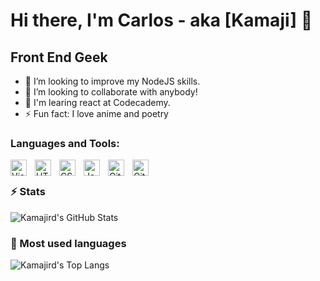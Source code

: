 # Hi there, I'm Carlos - aka [Kamaji] 👋 




## Front End Geek

- 🌱 I’m looking to improve my NodeJS skills.
- 📕 I’m looking to collaborate with anybody!
- 🥅 I'm learing react at Codecademy.
- ⚡ Fun fact: I love anime and poetry




### Languages and Tools:

<img align="left" alt="Visual Studio Code" width="26px" src="https://cdn.jsdelivr.net/gh/devicons/devicon/icons/vscode/vscode-original.svg" style="padding-right:10px;" />

<img align="left" alt="HTML5" width="26px" src="https://cdn.jsdelivr.net/gh/devicons/devicon/icons/html5/html5-original.svg" style="padding-right:10px;" />

<img align="left" alt="CSS3" width="26px" src="https://cdn.jsdelivr.net/gh/devicons/devicon/icons/css3/css3-original.svg" style="padding-right:10px;" />

<img align="left" alt="JavaScript" width="26px" src="https://cdn.jsdelivr.net/gh/devicons/devicon/icons/javascript/javascript-original.svg" style="padding-right:10px;" />

<img align="left" alt="Git" width="26px" src="https://cdn.jsdelivr.net/gh/devicons/devicon/icons/git/git-original.svg" style="padding-right:10px;" />

<img align="left" alt="GitHub" width="26px" src="https://user-images.githubusercontent.com/3369400/139447912-e0f43f33-6d9f-45f8-be46-2df5bbc91289.png" style="padding-right:10px;" />


<br>

### :zap:  Stats

  <img align="" alt="Kamajird's GitHub Stats" src="https://github-readme-stats.vercel.app/api?username=KamajiRd&show_icons=true&hide_border=false&title_color=5582f6&icon_color=5582f6&bg_color=21325E&text_color=5582f6&border_color=3E497A" />


### :notebook_with_decorative_cover: Most used languages

  <img align="" alt="Kamajird's Top Langs" src="https://github-readme-stats.vercel.app/api/top-langs/?username=KamajiRd&show_icons=true&hide_border=false&title_color=5582f6&icon_color=5582f6&bg_color=21325E&text_color=5582f6&border_color=3E497A" />


  

